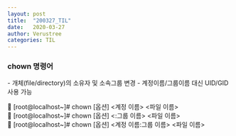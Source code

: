 ```yaml
---
layout: post
title:  "200327_TIL"
date:   2020-03-27
author: Verustree
categories: TIL
---
```


<h3>chown 명령어</h3>
- 개체(file/directory)의 소유자 및 소속그룹 변경
- 계정이름/그룹이름 대신 UID/GID 사용 가능

 [root@localhost~]# chown [옵션] <계정 이름> <파일 이름><br>
 [root@localhost~]# chown [옵션] <:그룹 이름> <파일 이름><br>
 [root@localhost~]# chown [옵션] <계정 이름:그룹 이름> <파일 이름>
